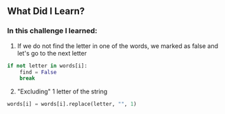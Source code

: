 ## What Did I Learn?

### In this challenge I learned:

1. If we do not find the letter in one of the words, we marked as false and let's go to the next letter
```python
if not letter in words[i]:
    find = False
    break
```

2. "Excluding" 1 letter of the string
```python
words[i] = words[i].replace(letter, "", 1)
```
